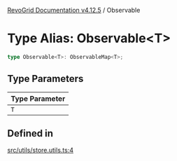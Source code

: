 [RevoGrid Documentation v4.12.5](README.md) / Observable

# Type Alias: Observable\<T\>

```ts
type Observable<T>: ObservableMap<T>;
```

## Type Parameters

| Type Parameter |
| ------ |
| `T` |

## Defined in

[src/utils/store.utils.ts:4](https://github.com/revolist/revogrid/blob/c0c7fff7e44e26499aba20df7b49da7b6c71eb68/src/utils/store.utils.ts#L4)
